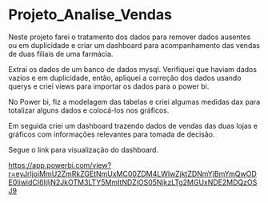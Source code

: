# Projeto_Analise_Vendas

Neste projeto farei o tratamento dos dados para remover dados ausentes ou em duplicidade e criar um dashboard para acompanhamento das vendas de duas filiais de uma farmácia.

Extrai os dados de um banco de dados mysql. Verifiquei que haviam dados vazios e em duplicidade, então, apliquei a correção dos dados usando querys e criei views para importar os dados para o power bi.

No Power bi, fiz a modelagem das tabelas e criei algumas medidas dax para totalizar alguns dados e colocá-los nos gráficos.

Em seguida criei um dashboard trazendo dados de vendas das duas lojas e gráficos com informações relevantes para tomada de decisão.

Segue o link para visualização do dashboard.

https://app.powerbi.com/view?r=eyJrIjoiMmU2ZmRkZGEtNmUxMC00ZDM4LWIwZjktZDNmYjBmYmQwODE0IiwidCI6IjljN2JkOTM3LTY5MmItNDZiOS05NjkzLTg2MGUxNDE2MDQzOSJ9
